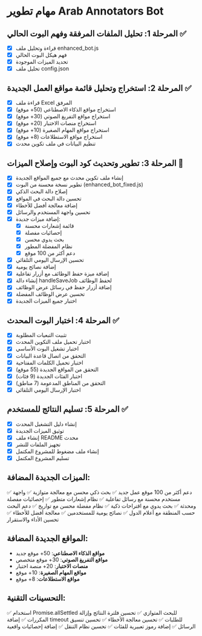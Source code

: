# مهام تطوير Arab Annotators Bot

## المرحلة 1: تحليل الملفات المرفقة وفهم البوت الحالي ✅
- [x] قراءة وتحليل ملف enhanced_bot.js
- [x] فهم هيكل البوت الحالي
- [x] تحديد الميزات الموجودة
- [x] تحليل ملف config.json

## المرحلة 2: استخراج وتحليل قائمة مواقع العمل الجديدة ✅
- [x] قراءة ملف Excel المرفق
- [x] استخراج مواقع الذكاء الاصطناعي (50+ موقع)
- [x] استخراج مواقع التفريغ الصوتي (30+ موقع)
- [x] استخراج منصات الاختبار (20+ موقع)
- [x] استخراج مواقع المهام الصغيرة (10+ موقع)
- [x] استخراج مواقع الاستطلاعات (8+ موقع)
- [x] تنظيم البيانات في ملف تكوين محدث

## المرحلة 3: تطوير وتحديث كود البوت وإصلاح الميزات 🔄
- [x] إنشاء ملف تكوين محدث مع جميع المواقع الجديدة
- [x] تطوير نسخة محسنة من البوت (enhanced_bot_fixed.js)
- [x] إصلاح دالة البحث الذكي
- [x] تحسين دالة البحث في المواقع
- [x] إضافة معالجة أفضل للأخطاء
- [x] تحسين واجهة المستخدم والرسائل
- [x] إضافة ميزات جديدة:
  - [x] قائمة إشعارات محسنة
  - [x] إحصائيات مفصلة
  - [x] بحث يدوي محسن
  - [x] نظام المفضلة المطور
  - [x] دعم أكثر من 100 موقع
- [x] تحسين الإرسال اليومي التلقائي
- [x] إضافة نصائح يومية
- [x] إضافة ميزة حفظ الوظائف مع أزرار تفاعلية
- [x] إنشاء دالة handleSaveJob لحفظ الوظائف
- [x] إضافة أزرار حفظ في رسائل عرض الوظائف
- [x] تحسين عرض الوظائف المفضلة
- [x] اختبار جميع الميزات الجديدة

## المرحلة 4: اختبار البوت المحدث ✅
- [x] تثبيت التبعيات المطلوبة
- [x] اختبار تحميل ملف التكوين المحدث
- [x] اختبار تشغيل البوت الأساسي
- [x] التحقق من اتصال قاعدة البيانات
- [x] اختبار تحميل الكلمات المفتاحية
- [x] التحقق من المواقع الجديدة (55 موقع)
- [x] اختبار الفئات الجديدة (9 فئات)
- [x] التحقق من المناطق المدعومة (7 مناطق)
- [x] اختبار الإرسال اليومي التلقائي

## المرحلة 5: تسليم النتائج للمستخدم ✅
- [x] إنشاء دليل التشغيل المحدث
- [x] توثيق الميزات الجديدة
- [x] إنشاء ملف README محدث
- [x] تجهيز الملفات للنشر
- [x] إنشاء ملف مضغوط للمشروع المكتمل
- [x] تسليم المشروع المكتمل

## الميزات الجديدة المضافة:
✅ دعم أكثر من 100 موقع عمل جديد
✅ بحث ذكي محسن مع معالجة متوازية
✅ واجهة مستخدم محسنة مع رسائل تفاعلية
✅ نظام إشعارات متطور
✅ إحصائيات مفصلة ومحدثة
✅ بحث يدوي مع اقتراحات ذكية
✅ نظام مفضلة محسن مع تواريخ
✅ دعم البحث حسب المنطقة مع أعلام الدول
✅ نصائح يومية للمستخدمين
✅ معالجة أفضل للأخطاء
✅ تحسين الأداء والاستقرار

## المواقع الجديدة المضافة:
- **مواقع الذكاء الاصطناعي**: 50+ موقع جديد
- **مواقع التفريغ الصوتي**: 30+ موقع متخصص
- **منصات الاختبار**: 20+ منصة اختبار
- **مواقع المهام الصغيرة**: 10+ موقع
- **مواقع الاستطلاعات**: 8+ موقع

## التحسينات التقنية:
✅ استخدام Promise.allSettled للبحث المتوازي
✅ تحسين فلترة النتائج وإزالة المكررات
✅ إضافة timeout للطلبات
✅ تحسين معالجة الأخطاء
✅ تحسين تنسيق الرسائل
✅ إضافة رموز تعبيرية للفئات
✅ تحسين نظام التنقل
✅ إضافة إحصائيات واقعية

